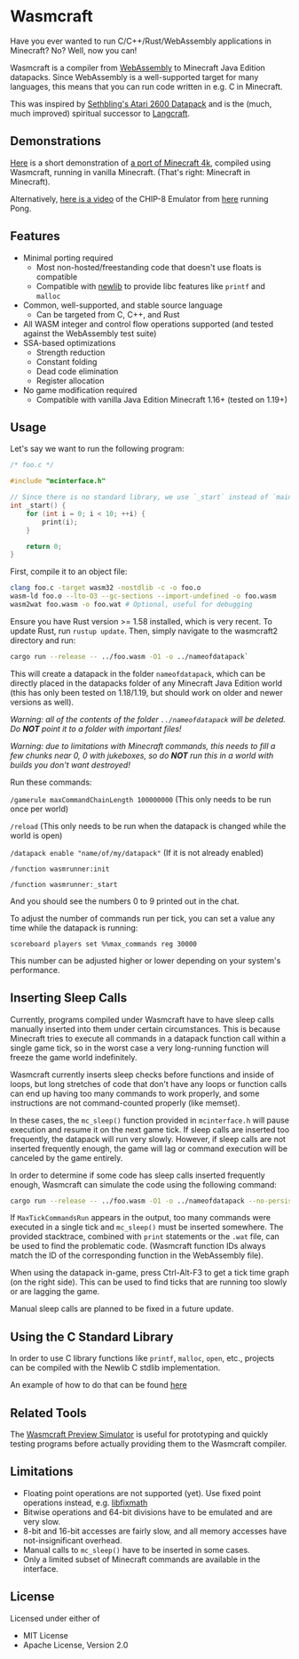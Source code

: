 # Wasmcraft

Have you ever wanted to run C/C++/Rust/WebAssembly applications in Minecraft? No? Well, now you can!

Wasmcraft is a compiler from [WebAssembly](https://webassembly.org/) to Minecraft Java Edition datapacks.
Since WebAssembly is a well-supported target for many languages, this means that you can run code
written in e.g. C in Minecraft.

This was inspired by [Sethbling's Atari 2600 Datapack](https://youtu.be/mq7T5_xH24M) and is the (much, much improved) spiritual successor to [Langcraft](https://github.com/SuperTails/langcraft).

## Demonstrations

[Here](https://youtu.be/5jEyaGQFP0g) is a short demonstration of [a port of Minecraft 4k](https://github.com/SuperTails/Minecraft4k-For-Wasmcraft),
compiled using Wasmcraft, running in vanilla Minecraft. (That's right: Minecraft in Minecraft).

Alternatively, [here is a video](https://youtu.be/jrMrde9tQlg) of the CHIP-8 Emulator from [here](https://github.com/JamesGriffin/CHIP-8-Emulator) running Pong.

## Features

* Minimal porting required
  * Most non-hosted/freestanding code that doesn't use floats is compatible
  * Compatible with [newlib](https://sourceware.org/newlib/) to provide libc features like `printf` and `malloc`
* Common, well-supported, and stable source language
  * Can be targeted from C, C++, and Rust
* All WASM integer and control flow operations supported (and tested against the WebAssembly test suite)
* SSA-based optimizations
  * Strength reduction
  * Constant folding
  * Dead code elimination
  * Register allocation
* No game modification required
  * Compatible with vanilla Java Edition Minecraft 1.16+ (tested on 1.19+)

## Usage

Let's say we want to run the following program:

```c
/* foo.c */

#include "mcinterface.h"

// Since there is no standard library, we use `_start` instead of `main`
int _start() {
	for (int i = 0; i < 10; ++i) {
		print(i);
	}

	return 0;
}
```

First, compile it to an object file:

```bash
clang foo.c -target wasm32 -nostdlib -c -o foo.o
wasm-ld foo.o --lto-O3 --gc-sections --import-undefined -o foo.wasm
wasm2wat foo.wasm -o foo.wat # Optional, useful for debugging
```

Ensure you have Rust version >= 1.58 installed, which is very recent. To update Rust, run `rustup update`.
Then, simply navigate to the wasmcraft2 directory and run:

```bash
cargo run --release -- ../foo.wasm -O1 -o ../nameofdatapack`
```

This will create a datapack in the folder `nameofdatapack`, which can be directly placed in the datapacks folder
of any Minecraft Java Edition world (this has only been tested on 1.18/1.19, but should work on older and newer versions as well).

*Warning: all of the contents of the folder `../nameofdatapack` will be deleted.
Do **NOT** point it to a folder with important files!*

*Warning: due to limitations with Minecraft commands, this needs to fill a few chunks near 0, 0 with jukeboxes,
so do **NOT** run this in a world with builds you don't want destroyed!*

Run these commands:

`/gamerule maxCommandChainLength 100000000` (This only needs to be run once per world)

`/reload` (This only needs to be run when the datapack is changed while the world is open)

`/datapack enable "name/of/my/datapack"` (If it is not already enabled)

`/function wasmrunner:init`

`/function wasmrunner:_start`

And you should see the numbers 0 to 9 printed out in the chat.

To adjust the number of commands run per tick, you can set a value any time while the datapack is running:
```
scoreboard players set %%max_commands reg 30000
```
This number can be adjusted higher or lower depending on your system's performance.

## Inserting Sleep Calls

Currently, programs compiled under Wasmcraft have to have sleep calls manually inserted into them under certain circumstances.
This is because Minecraft tries to execute all commands in a datapack function call within a single game tick,
so in the worst case a very long-running function will freeze the game world indefinitely.

Wasmcraft currently inserts sleep checks before functions and inside of loops,
but long stretches of code that don't have any loops or function calls can end up having too many commands to work properly,
and some instructions are not command-counted properly (like memset).

In these cases, the `mc_sleep()` function provided in `mcinterface.h` will pause execution and resume it on the next game tick.
If sleep calls are inserted too frequently, the datapack will run very slowly.
However, if sleep calls are not inserted frequently enough, the game will lag or command execution will be canceled by the game entirely.

In order to determine if some code has sleep calls inserted frequently enough,
Wasmcraft can simulate the code using the following command:

```bash
cargo run --release -- ../foo.wasm -O1 -o ../nameofdatapack --no-persist-output --run-output
```

If `MaxTickCommandsRun` appears in the output,
too many commands were executed in a single tick and `mc_sleep()` must be inserted somewhere.
The provided stacktrace, combined with `print` statements or the `.wat` file, can be used to find the problematic code.
(Wasmcraft function IDs always match the ID of the corresponding function in the WebAssembly file).

When using the datapack in-game, press Ctrl-Alt-F3 to get a tick time graph (on the right side).
This can be used to find ticks that are running too slowly or are lagging the game.

Manual sleep calls are planned to be fixed in a future update.

## Using the C Standard Library

In order to use C library functions like `printf`, `malloc`, `open`, etc.,
projects can be compiled with the Newlib C stdlib implementation.

An example of how to do that can be found [here](https://github.com/SuperTails/wasmcraft-newlib-example)

## Related Tools

The [Wasmcraft Preview Simulator](https://github.com/SuperTails/wasmcraft-simulator) is useful for prototyping
and quickly testing programs before actually providing them to the Wasmcraft compiler.

## Limitations

* Floating point operations are not supported (yet).
Use fixed point operations instead, e.g. [libfixmath](https://github.com/PetteriAimonen/libfixmath)
* Bitwise operations and 64-bit divisions have to be emulated and are very slow.
* 8-bit and 16-bit accesses are fairly slow, and all memory accesses have not-insignificant overhead.
* Manual calls to `mc_sleep()` have to be inserted in some cases.
* Only a limited subset of Minecraft commands are available in the interface.

## License

Licensed under either of
* MIT License
* Apache License, Version 2.0